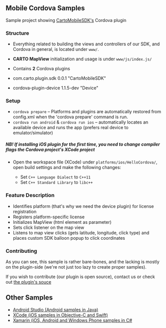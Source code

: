 ## Mobile Cordova Samples

Sample project showing [CartoMobileSDK's](https://carto.com/engine/mobile/) Cordova plugin

### Structure

* Everything related to building the views and controllers of our SDK, and Cordova in general, is located under `www/`. 

* **CARTO MapView** initialization and usage is under `www/js/index.js/`

* Contains **2** Cordova plugins

 * com.carto.plugin.sdk 0.0.1 "CartoMobileSDK"
 * cordova-plugin-device 1.1.5-dev "Device"

### Setup

* `cordova prepare` – Platforms and plugins are automatically restored from config.xml when the 'cordova prepare' command is run.
* `cordova run android` & `cordova run ios` – automatically locates an available device and runs the app (prefers real device to emulator/simulator)

##### NB! If installing iOS plugin for the first time, you need to change compiler flags the Cordova project's XCode project

* Open the workspace file (XCode) under `platforms/ios/HelloCordova/`, open build settings and make the following changes:

  * Set `C++ Language Dialect` to `C++11`
  * Set `C++ Standard Library` to `libc++`
  
### Feature Description

* Identifies platform (that's why we need the device plugin) for license registration
* Registers platform-specific license
* Initializes MapView (html element as parameter)
* Sets click listener on the map view
* Listens to map view clicks (gets latitude, longitude, click type) and places custom SDK balloon popup to click coordinates

### Contributing

As you can see, this sample is rather bare-bones, and the lacking is mostly on the plugin-side (we're not just too lazy to create proper samples).

If you wish to contribute (our plugin is open source), contact us or check out [the plugin's souce](https://github.com/CartoDB/mobile-sdk-cordova)

## Other Samples

* [Android Studio (Android samples in Java)](https://github.com/CartoDB/mobile-android-samples)
* [XCode (iOS samples in Objective-C and Swift)](https://github.com/CartoDB/mobile-ios-samples)
* [Xamarin (iOS, Android and Windows Phone samples in C#](https://github.com/CartoDB/mobile-dotnet-samples)

